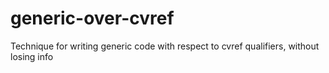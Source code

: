 # generic-over-cvref
Technique for writing generic code with respect to cvref qualifiers, without losing info
